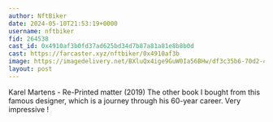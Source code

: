 ```yaml
---
author: NftBiker
date: 2024-05-10T21:53:19+0000
username: nftbiker
fid: 264538
cast_id: 0x4910af3b0fd37ad625bd34d7b87a81a81e8b8b0d
cast: https://farcaster.xyz/nftbiker/0x4910af3b
image: https://imagedelivery.net/BXluQx4ige9GuW0Ia56BHw/df3c35b6-70d2-4cf5-4ef7-5bac97c00c00/original
layout: post
---
```


Karel Martens - Re-Printed matter (2019)
The other book I bought from this famous designer, which is a journey through his 60-year career. Very impressive !

<img src='https://imagedelivery.net/BXluQx4ige9GuW0Ia56BHw/df3c35b6-70d2-4cf5-4ef7-5bac97c00c00/original' alt='' referrerpolicy='no-referrer'/>
<img src='https://imagedelivery.net/BXluQx4ige9GuW0Ia56BHw/ef043d44-2acc-47e1-1bad-a65675e9ac00/original' alt='' referrerpolicy='no-referrer'/>
